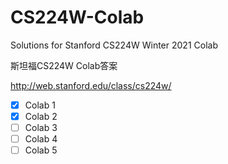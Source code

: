 # CS224W-Colab
Solutions for Stanford CS224W Winter 2021 Colab

斯坦福CS224W Colab答案

http://web.stanford.edu/class/cs224w/

- [x] Colab 1
- [x] Colab 2
- [ ] Colab 3
- [ ] Colab 4
- [ ] Colab 5

